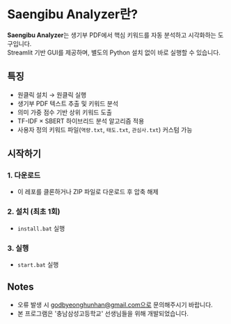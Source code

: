 # Saengibu Analyzer란?

**Saengibu Analyzer**는 생기부 PDF에서 핵심 키워드를 자동 분석하고 시각화하는 도구입니다.  
Streamlit 기반 GUI를 제공하며, 별도의 Python 설치 없이 바로 실행할 수 있습니다.



## 특징
- 원클릭 설치 → 원클릭 실행
- 생기부 PDF 텍스트 추출 및 키워드 분석
- 의미 가중 점수 기반 상위 키워드 도출
- TF-IDF × SBERT 하이브리드 분석 알고리즘 적용
- 사용자 정의 키워드 파일(`역량.txt`, `태도.txt`, `관심사.txt`) 커스텀 가능



## 시작하기

### 1. 다운로드
- 이 레포를 클론하거나 ZIP 파일로 다운로드 후 압축 해제

### 2. 설치 (최초 1회)
- `install.bat` 실행  

### 3. 실행
- `start.bat` 실행



## Notes
- 오류 발생 시 godbyeonghunhan@gmail.com으로 문의해주시기 바랍니다.
- 본 프로그램은 '충남삼성고등학교' 선생님들을 위해 개발되었습니다.
